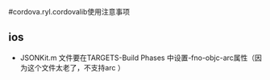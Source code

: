 #cordova.ryl.cordovalib使用注意事项

## ios
+ JSONKit.m 文件要在TARGETS-Build Phases 中设置-fno-objc-arc属性（因为这个文件太老了，不支持arc
）

